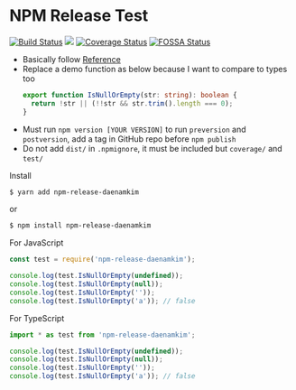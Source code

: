 # NPM Release Test

[![Build Status](https://travis-ci.org/daenamkim/npm-release-test.svg?branch=master)](https://travis-ci.org/daenamkim/npm-release-test)
![](https://github.com/daenamkim/npm-release-test/workflows/NPM%20Release%20Test%20CI/badge.svg)
[![Coverage Status](https://coveralls.io/repos/github/daenamkim/npm-release-test/badge.svg?branch=master)](https://coveralls.io/github/daenamkim/npm-release-test?branch=master)
[![FOSSA Status](https://app.fossa.com/api/projects/git%2Bgithub.com%2Fdaenamkim%2Fnpm-release-test.svg?type=shield)](https://app.fossa.com/projects/git%2Bgithub.com%2Fdaenamkim%2Fnpm-release-test?ref=badge_shield)


- Basically follow [Reference](https://medium.com/@nilayvishwakarma/build-an-npm-package-with-typescript-by-nilay-vishwakarma-f303d7072f80)
- Replace a demo function as below because I want to compare to types too
  ```ts
  export function IsNullOrEmpty(str: string): boolean {
    return !str || (!!str && str.trim().length === 0);
  }
  ```
- Must run `npm version [YOUR VERSION]` to run `preversion` and `postversion`, add a tag in GitHub repo before `npm publish`
- Do not add `dist/` in `.npmignore`, it must be included but `coverage/` and `test/`

Install

```sh
$ yarn add npm-release-daenamkim
```

or

```sh
$ npm install npm-release-daenamkim
```

For JavaScript

```js
const test = require('npm-release-daenamkim');

console.log(test.IsNullOrEmpty(undefined));
console.log(test.IsNullOrEmpty(null));
console.log(test.IsNullOrEmpty(''));
console.log(test.IsNullOrEmpty('a')); // false
```

For TypeScript

```js
import * as test from 'npm-release-daenamkim';

console.log(test.IsNullOrEmpty(undefined));
console.log(test.IsNullOrEmpty(null));
console.log(test.IsNullOrEmpty(''));
console.log(test.IsNullOrEmpty('a')); // false
```

